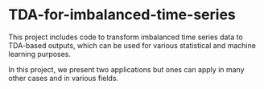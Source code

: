 # TDA-for-imbalanced-time-series
This project includes code to transform imbalanced time series data to TDA-based outputs, which can be used for various statistical and machine learning purposes.

In this project, we present two applications but ones can apply in many other cases and in various fields. 
